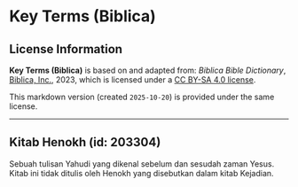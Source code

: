 # Key Terms (Biblica)

## License Information

**Key Terms (Biblica)** is based on and adapted from: _Biblica Bible Dictionary_, [Biblica, Inc.](https://www.biblica.com/), 2023, which is licensed under a [CC BY-SA 4.0 license](https://creativecommons.org/licenses/by-sa/4.0/legalcode.en).

This markdown version (created `2025-10-20`) is provided under the same license.



--------------------------------

## Kitab Henokh (id: 203304)

Sebuah tulisan Yahudi yang dikenal sebelum dan sesudah zaman Yesus. Kitab ini tidak ditulis oleh Henokh yang disebutkan dalam kitab Kejadian.


